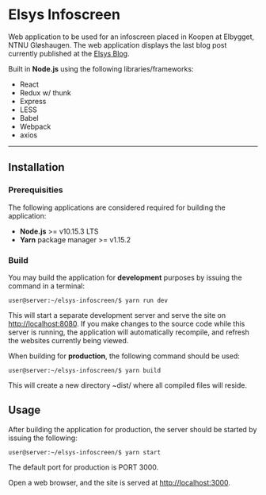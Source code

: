 # Elsys Infoscreen

Web application to be used for an infoscreen placed in Koopen at Elbygget, NTNU Gløshaugen. The web application displays the last blog post currently published at the [Elsys Blog](http://elsys.blog). 

Built in **Node.js** using the following libraries/frameworks:

* React
* Redux w/ thunk
* Express
* LESS
* Babel
* Webpack
* axios

---

## Installation
### Prerequisities
The following applications are considered required for building the application:

* **Node.js** >= v10.15.3 LTS
* **Yarn** package manager >= v1.15.2

### Build

You may build the application for **development** purposes by issuing the command in  a terminal:

```console
user@server:~/elsys-infoscreen/$ yarn run dev
```
This will start a separate development server and serve the site on [http://localhost:8080](http://localhost:8080). If you make changes to the source code while this server is running, the application will automatically recompile, and refresh the websites currently being viewed.

When building for **production**, the following command should be used:

```console
user@server:~/elsys-infoscreen/$ yarn build
```

This will create a new directory ~dist/ where all compiled files will reside.

## Usage

After building the application for production, the server should be started by issuing the following:

```console
user@server:~/elsys-infoscreen/$ yarn start
```
The default port for production is PORT 3000.

Open a web browser, and the site is served at [http://localhost:3000](http://localhost:3000).